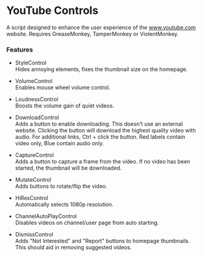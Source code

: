 YouTube Controls
================

A script designed to enhance the user experience of the www.youtube.com website. Requires GreaseMonkey, TamperMonkey or ViolentMonkey.

### Features

* StyleControl  
Hides annoying elements, fixes the thumbnail size on the homepage.

* VolumeControl  
Enables mouse wheel volume control.

* LoudnessControl  
Boosts the volume gain of quiet videos.

* DownloadControl  
Adds a button to enable downloading. This doesn't use an external website. Clicking the button will download the highest quality video with audio. For additional links, Ctrl + click the button. Red labels contain video only, Blue contain audio only.

* CaptureControl  
Adds a button to capture a frame from the video. If no video has been started, the thumbnail will be downloaded.

* MutateControl  
Adds buttons to rotate/flip the video.

* HiResControl  
Automatically selects 1080p resolution.

* ChannelAutoPlayControl  
Disables videos on channel/user page from auto starting.

* DismissControl  
Adds "Not Interested" and "Report" buttons to homepage thumbnails. This should aid in removing suggested videos.
